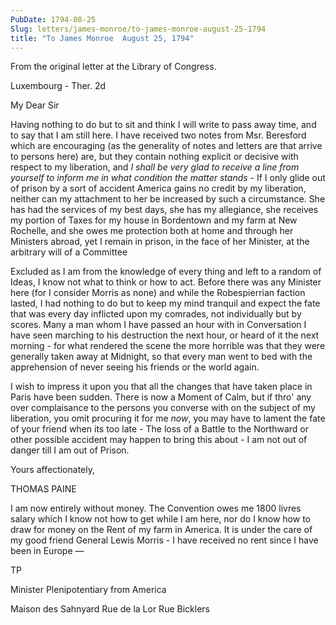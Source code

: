 ```yaml
---
PubDate: 1794-08-25
Slug: letters/james-monroe/to-james-monroe-august-25-1794
title: "To James Monroe  August 25, 1794"
---
```


   From the original letter at the Library of Congress.

   Luxembourg - Ther. 2d

   My Dear Sir

   Having nothing to do but to sit and think I will write to pass away time,
   and to say that I am still here. I have received two notes from Msr.
   Beresford which are encouraging (as the generality of notes and letters
   are that arrive to persons here) are, but they contain nothing explicit or
   decisive with respect to my liberation, and *I shall be very glad to
   receive a line from yourself to inform me in what condition the matter
   stands* - If I only glide out of prison by a sort of accident America gains
   no credit by my liberation, neither can my attachment to her be increased
   by such a circumstance. She has had the services of my best days, she has
   my allegiance, she receives my portion of Taxes for my house in Bordentown
   and my farm at New Rochelle, and she owes me protection both at home and
   through her Ministers abroad, yet I remain in prison, in the face of her
   Minister, at the arbitrary will of a Committee

   Excluded as I am from the knowledge of every thing and left to a random of
   Ideas, I know not what to think or how to act. Before there was any
   Minister here (for I consider Morris as none) and while the Robespierrian
   faction lasted, I had nothing to do but to keep my mind tranquil and
   expect the fate that was every day inflicted upon my comrades, not
   individually but by scores. Many a man whom I have passed an hour with in
   Conversation I have seen marching to his destruction the next hour, or
   heard of it the next morning - for what rendered the scene the more horrible
   was that they were generally taken away at Midnight, so that every man
   went to bed with the apprehension of never seeing his friends or the world
   again.

   I wish to impress it upon you that all the changes that have taken place in
   Paris have been sudden. There is now a Moment of Calm, but if thro' any
   over complaisance to the persons you converse with on the subject of my
   liberation, you omit procuring it for me *now*, you may have to lament the
   fate of your friend when its too late - The loss of a Battle to the
   Northward or other possible accident may happen to bring this about - I am
   not out of danger till I am out of Prison.

   Yours affectionately,

   THOMAS PAINE

   I am now entirely without money. The Convention owes me 1800 livres
   salary which I know not how to get while I am here, nor do I know how to
   draw for money on the Rent of my farm in America. It is under the care of
   my good friend General Lewis Morris - I have received no rent since I have
   been in Europe &mdash; 
   
   TP
   
   Minister Plenipotentiary from America
   
   Maison des Sahnyard Rue de la Lor Rue Bicklers


